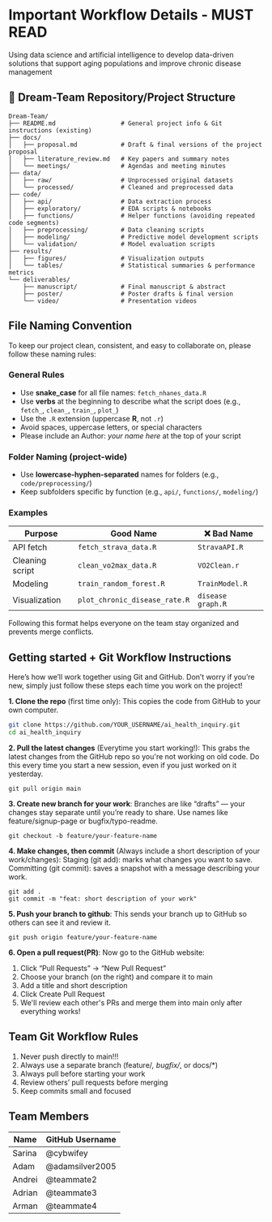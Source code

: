# Important Workflow Details - MUST READ
Using data science and artificial intelligence to develop data-driven solutions that support aging populations and improve chronic disease management


## 📁 Dream-Team Repository/Project Structure
```
Dream-Team/
├── README.md                  # General project info & Git instructions (existing)
├── docs/
│   ├── proposal.md            # Draft & final versions of the project proposal
│   ├── literature_review.md   # Key papers and summary notes
│   └── meetings/              # Agendas and meeting minutes
├── data/
│   ├── raw/                   # Unprocessed original datasets
│   └── processed/             # Cleaned and preprocessed data
├── code/
│   ├── api/                   # Data extraction process
│   ├── exploratory/           # EDA scripts & notebooks
│   ├── functions/             # Helper functions (avoiding repeated code segments)
│   ├── preprocessing/         # Data cleaning scripts
│   ├── modeling/              # Predictive model development scripts
│   └── validation/            # Model evaluation scripts
├── results/
│   ├── figures/               # Visualization outputs
│   └── tables/                # Statistical summaries & performance metrics
└── deliverables/
    ├── manuscript/            # Final manuscript & abstract
    ├── poster/                # Poster drafts & final version
    └── video/                 # Presentation videos
```
## File Naming Convention

To keep our project clean, consistent, and easy to collaborate on, please follow these naming rules:

### General Rules

- Use **snake_case** for all file names: `fetch_nhanes_data.R`
- Use **verbs** at the beginning to describe what the script does (e.g., `fetch_`, `clean_`, `train_`, `plot_`)
- Use the `.R` extension (uppercase **R**, not `.r`)
- Avoid spaces, uppercase letters, or special characters
- Please include an Author: *your name here* at the top of your script

### Folder Naming (project-wide)

- Use **lowercase-hyphen-separated** names for folders (e.g., `code/preprocessing/`)
- Keep subfolders specific by function (e.g., `api/`, `functions/`, `modeling/`)

### Examples

| Purpose             | Good Name                      | ❌ Bad Name             |
|---------------------|--------------------------------|-------------------------|
| API fetch           | `fetch_strava_data.R`          | `StravaAPI.R`           |
| Cleaning script     | `clean_vo2max_data.R`          | `VO2Clean.r`            |
| Modeling            | `train_random_forest.R`        | `TrainModel.R`          |
| Visualization       | `plot_chronic_disease_rate.R`  | `disease graph.R`       |

Following this format helps everyone on the team stay organized and prevents merge conflicts.



## Getting started + Git Workflow Instructions
Here’s how we’ll work together using Git and GitHub. Don’t worry if you’re new, simply just follow these steps each time you work on the project!


**1. Clone the repo** (first time only):
This copies the code from GitHub to your own computer.

```bash
git clone https://github.com/YOUR_USERNAME/ai_health_inquiry.git
cd ai_health_inquiry
```



**2. Pull the latest changes** (Everytime you start working!):
This grabs the latest changes from the GitHub repo so you're not working on old code.
Do this every time you start a new session, even if you just worked on it yesterday.

```
git pull origin main
```


**3. Create new branch for your work**:
Branches are like “drafts” — your changes stay separate until you’re ready to share.
Use names like feature/signup-page or bugfix/typo-readme.

```
git checkout -b feature/your-feature-name
```


**4. Make changes, then commit** (Always include a short description of your work/changes):
Staging (git add): marks what changes you want to save.
Committing (git commit): saves a snapshot with a message describing your work.

```
git add .
git commit -m "feat: short description of your work"
```


**5. Push your branch to github**:
This sends your branch up to GitHub so others can see it and review it.

```
git push origin feature/your-feature-name
```


**6. Open a pull request(PR)**:
Now go to the GitHub website:
  1. Click “Pull Requests” → “New Pull Request”
  2. Choose your branch (on the right) and compare it to main
  3. Add a title and short description
  4. Click Create Pull Request
  5. We'll review each other's PRs and merge them into main only after everything works!


##  Team Git Workflow Rules
  1. Never push directly to main!!!
  2. Always use a separate branch (feature/*, bugfix/*, or docs/*)
  3. Always pull before starting your work
  4. Review others’ pull requests before merging
  5. Keep commits small and focused



## Team Members
| Name       | GitHub Username |
| ---------- | --------------- |
| Sarina     | @cybwifey       |
| Adam       | @adamsilver2005 |
| Andrei     | @teammate2      | 
| Adrian     | @teammate3      |
| Arman      | @teammate4      |



